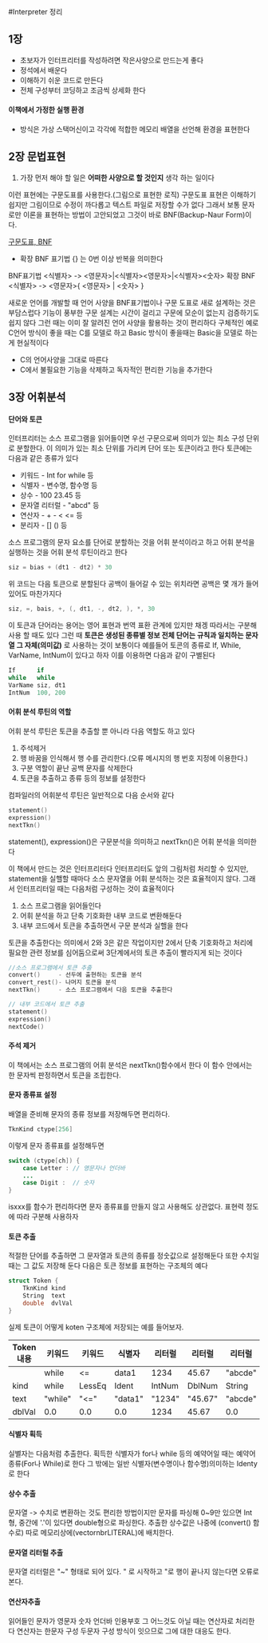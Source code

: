 #Interpreter 정리

## 1장
* 초보자가 인터프리터를 작성하려면 작은사양으로 만드는게 좋다
* 정석에서 배운다
* 이해하기 쉬운 코드로 만든다
* 전체 구성부터 코딩하고 조금씩 상세화 한다

#### 이책에서 가정한 실행 환경
- 방식은 가상 스택머신이고 각각에 적합한 메모리 배열을 선언해 환경을 표현한다

## 2장 문법표현
1. 가장 먼저 해야 할 일은 **어떠한 사양으로 할 것인지** 생각 하는 일이다  

이런 표현에는 구문도표를 사용한다.(그림으로 표현한 로직)
구문도표 표현은 이해하기 쉽지만 그림이므로 수정이 까다롭고 텍스트 파일로 저장할 수가 없다 그래서 보통 문자로만 이론을 표현하는 방법이 고안되었고 그것이 바로 BNF(Backup-Naur Form)이다.

[구문도표, BNF](http://booolean.tistory.com/295)

* 확장 BNF 표기법
{} 는 0번 이상 반복을 의미한다

BNF표기법
<식별자> -> <영문자>|<식별자><영문자>|<식별자><숫자>
확장 BNF
<식별자> -> <영문자>{ <영문자> | <숫자> }

새로운 언어를 개발할 때 언어 사양을 BNF표기법이나 구문 도표로 새로 설계하는 것은 부담스럽다 기능이 풍부한 구문 설계는 시간이 걸리고 구문에 모순이 없는지 검증하기도 쉽지 않다 그런 때는 이미 잘 알려진 언어 사양을 활용하는 것이 편리하다 구체적인 예로 C언어 방식이 좋을 때는 C를 모델로 하고 Basic 방식이 좋을때는 Basic을 모델로 하는게 현실적이다
* C의 언어사양을 그대로 따른다
* C에서 불필요한 기능을 삭제하고 독자적인 편리한 기능을 추가한다

## 3장 어휘분석
#### 단어와 토큰
인터프리터는 소스 프로그램을 읽어들이면 우선 구문으로써 의미가 있는 최소 구성 단위로 분할한다. 이 의미가 있는 최소 단위를 가리켜 단어 또는 토큰이라고 한다 토큰에는 다음과 같은 종류가 있다
* 키워드       - Int for while 등
* 식별자       - 변수명, 함수명 등
* 상수        - 100 23.45 등
* 문자열 리터럴  - "abcd" 등
* 연산자       - + - < <= 등
* 분리자       - [] () 등

소스 프로그램의 문자 요소를 단어로 분할하는 것을 어휘 분석이라고 하고 어휘 분석을 실행하는 것을 어휘 분석 루틴이라고 한다

```scala
siz = bias + (dt1 - dt2) * 30
```
위 코드는 다음 토큰으로 분할된다 공백이 들어갈 수 있는 위치라면 공백은 몇 개가 들어 있어도 마찬가지다
```kotlin
siz, =, bais, +, (, dt1, -, dt2, ), *, 30
```
이 토큰과 단어라는 용어는 영어 표현과 번역 표환 관계에 있지만 채겡 따라서는 구분해 사용 할 때도 있다 그런 때 **토큰은 생성된 종류별 정보 전체 단어는 규칙과 일치하는 문자열 그 자체(의미값)** 로 사용하는 것이 보통이다
예를들어 토콘의 종류로 If, While, VarName, IntNum이 있다고 하자 이를 이용하면 다음과 같이 구별된다
```kotlin
If      if
while   while
VarName siz, dt1
IntNum  100, 200
```

#### 어휘 분석 루틴의 역할
어휘 분석 루틴은 토큰을 추출할 뿐 아니라 다음 역할도 하고 있다
1. 주석제거
2. 행 바꿈을 인식해서 행 수를 관리한다.(오류 메시지의 행 번호 지정에 이용한다.)
3. 구분 역할이 끝난 공백 문자를 삭제한다
4. 토큰을 추출하고 종류 등의 정보를 설정한다

컴파일러의 어휘분석 루틴은 일반적으로 다음 순서와 같다
```kotlin
statement() 
expression() 
nextTkn()
```
statement(), expression()은 구문분석을 의미하고 nextTkn()은 어휘 분석을 의미한다

이 책에서 만드는 것은 인터프리터다 인터프리터도 앞의 그림처럼 처리할 수 있지만, statement을 실핼할 때마다 소스 문자열을 어휘 분석하는 것은 효율적이지 않다. 그래서 인터프리터일 때는 다음처럼 구성하는 것이 효율적이다
1. 소스 프로그램을 읽어들인다
2. 어휘 분석을 하고 단축 기호화한 내부 코드로 변환해둔다
3. 내부 코드에서 토큰을 추출하면서 구문 분석과 실핼을 한다

토큰을 추출한다는 의미에서 2와 3은 같은 작업이지만 2에서 단축 기호화하고 처리에 필요한 관련 정보를 심어둠으로써 3단계에서의 토큰 추출이 빨라지게 되는 것이다
```kotlin
//소스 프로그램에서 토큰 추출
convert()     - 선두에 출현하는 토큰을 분석
convert_rest()- 나머지 토큰을 분석
nextTkn()     - 소스 프로그램에서 다음 토큰을 추출한다

// 내부 코드에서 토큰 추출
statement()
expression()
nextCode()
```

#### 주석 제거
이 책에서는 소스 프로그램의 어휘 분석은 nextTkn()함수에서 한다 이 함수 안에서는 한 문자씩 판정하면서 토큰을 조립한다. 

#### 문자 종류표 설정
배열을 준비해 문자의 종류 정보를 저장해두면 편리하다.
```C
TknKind ctype[256]
```
이렇게 문자 종류표를 설정해두면 
```java
switch (ctype[ch]) {
    case Letter : // 영문자나 언더바
    ...
    case Digit :  // 숫자
}
```

isxxx를 함수가 편리하다면 문자 종류표를 만들지 않고 사용해도 상관없다. 표현력 정도에 따라 구분해 사용하자

#### 토큰 추출
적절한 단어를 추출하면 그 문자열과 토큰의 종류를 정숫값으로 설정해둔다 또한 수치일 때는 그 값도 저장해 둔다 다음은 토큰 정보를 표현하는 구조체의 예다
```C
struct Token {
    TknKind kind
    String  text
    double  dvlVal
}
```

실제 토큰이 어떻게 koten 구조체에 저장되는 예를 들어보자.

|Token 내용| 키워드 | 키워드 | 식별자 | 리터럴 | 리터럴 |리터럴    |
|---------|------|------|-------|------|-------|--------|
|         | while| <=    | data1| 1234 | 45.67 | "abcde"|
|kind     | while|LessEq|Ident|IntNum|DblNum|String|
|text|"while"|"<="|"data1"|"1234"|"45.67"|"abcde"|
|dblVal|0.0|0.0|0.0|1234|45.67|0.0|

#### 식별자 획득
실별자는 다음처럼 추출한다. 획득한 식별자가 for나 while 등의 예약어일 때는 예약어 종류(For나 While)로 한다 그 밖에는 일반 식별자(변수명이나 함수명)의미하는 Identy로 한다

#### 상수 추출
문자열 -> 수치로 변환하는 것도 편리한 방법이지만 문자를 파싱해 0~9만 있으면 Int형,  중간에 '.'이 있다면 double형으로 파싱한다.
추출한 상수값은 나중에 (convert() 함수로) 따로 메모리상에(vector<double>nbrLITERAL)에 배치한다.

#### 문자열 리터럴 추출
문자열 리터럴은 "~" 형태로 되어 있다. " 로 시작하고 "로 행이 끝나지 않는다면 오류로 본다.

#### 연산자추출
읽어들인 문자가 영문자 숫자 언더바 인용부호 그 어느것도 아닐 때는 연산자로 처리한다 연산자는 한문자 구성 두문자 구성 방식이 잇으므로 그에 대한 대응도 한다.

